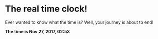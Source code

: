 # The real time clock!

Ever wanted to know what the time is? Well, your journey is about to end!

**The time is Nov 27, 2017, 02:53**